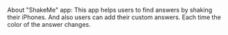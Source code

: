 About "ShakeMe" app:
This app helps users to find answers by shaking their iPhones.
And also users can add their custom answers.
Each time the color of the answer changes.
